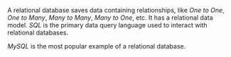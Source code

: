  A relational database saves data containing relationships, like _One to One_, _One to Many_, _Many to Many_, _Many to One_, etc. It has a relational data model. _SQL_ is the primary data query language used to interact with relational databases.

_MySQL_ is the most popular example of a relational database.